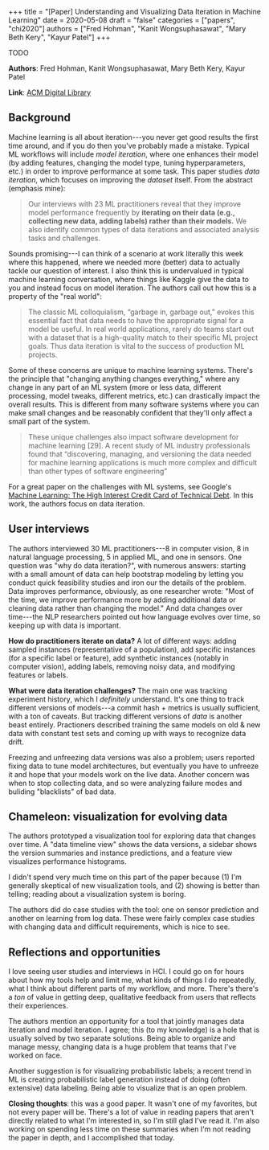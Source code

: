 +++
title = "[Paper] Understanding and Visualizing Data Iteration in Machine Learning"
date = 2020-05-08
draft = "false"
categories = ["papers", "chi2020"]
authors = ["Fred Hohman", "Kanit Wongsuphasawat", "Mary Beth Kery", "Kayur Patel"]
+++

TODO


<!--more-->

**Authors**: Fred Hohman, Kanit Wongsuphasawat, Mary Beth Kery, Kayur Patel

**Link**: [ACM Digital Library](https://dl.acm.org/doi/abs/10.1145/3313831.3376177)

## Background
Machine learning is all about iteration---you never get good results the first time around, and if you do then you've probably made a mistake. Typical ML workflows will include *model iteration*, where one enhances their model (by adding features, changing the model type, tuning hyperparameters, etc.) in order to improve performance at some task. This paper studies *data iteration*, which focuses on improving the *dataset* itself. From the abstract (emphasis mine):

> Our interviews with 23 ML practitioners reveal that they improve model performance frequently by **iterating on their data (e.g., collecting new data, adding labels) rather than their models.** We also identify common types of data iterations and associated analysis tasks and challenges. 

Sounds promising---I can think of a scenario at work literally this week where this happened, where we needed more (better) data to actually tackle our question of interest. I also think this is undervalued in typical machine learning conversation, where things like Kaggle give the data to you and instead focus on model iteration. The authors call out how this is a property of the "real world":

> The classic ML colloquialism, “garbage in, garbage out,” evokes this essential fact that data needs to have the appropriate signal for a model be useful. In real world applications, rarely do teams start out with a dataset that is a high-quality match to their specific ML project goals. Thus data iteration is vital to the success of production ML projects.

Some of these concerns are unique to machine learning systems. There's the principle that "changing anything changes everything," where any change in any part of an ML system (more or less data, different processing, model tweaks, different metrics, etc.) can drastically impact the overall results. This is different from many software systems where you can make small changes and be reasonably confident that they'll only affect a small part of the system.

> These unique challenges also impact software development for machine learning [29]. A recent study of ML industry professionals found that “discovering, managing, and versioning the data needed for machine learning applications is much more complex and difficult than other types of software engineering”

For a great paper on the challenges with ML systems, see Google's [Machine Learning: The High Interest Credit Card of Technical Debt](https://research.google/pubs/pub43146/). In this work, the authors focus on data iteration.


## User interviews
The authors interviewed 30 ML practitioners---8 in computer vision, 8 in natural language processing, 5 in applied ML, and one in sensors. One question was "why do data iteration?", with numerous answers: starting with a small amount of data can help bootstrap modeling by letting you conduct quick feasibility studies and iron our the details of the problem. Data improves performance, obviously, as one researcher wrote: "Most of the time, we improve performance more by adding additional data or cleaning data rather than changing the model." And data changes over time---the NLP researchers pointed out how language evolves over time, so keeping up with data is important.

**How do practitioners iterate on data?** A lot of different ways: adding sampled instances (representative of a population), add specific instances (for a specific label or feature), add synthetic instances (notably in computer vision), adding labels, removing noisy data, and modifying features or labels.

**What were data iteration challenges?** The main one was tracking experiment history, which I *definitely* understand. It's one thing to track different versions of models---a commit hash + metrics is usually sufficient, with a ton of caveats. But tracking different versions of *data* is another beast entirely. Practioners described training the same models on old & new data with constant test sets and coming up with ways to recognize data drift.

Freezing and unfreezing data versions was also a problem; users reported fixing data to tune model architectures, but eventually you have to unfreeze it and hope that your models work on the live data. Another concern was when to stop collecting data, and so were analyzing failure modes and buliding "blacklists" of bad data.


## Chameleon: visualization for evolving data
The authors prototyped a visualization tool for exploring data that changes over time. A "data timeline view" shows the data versions, a sidebar shows the version summaries and instance predictions, and a feature view visualizes performance histograms. 

I didn't spend very much time on this part of the paper because (1) I'm generally skeptical of new visualization tools, and (2) showing is better than telling; reading about a visualization system is boring.

The authors did do case studies with the tool: one on sensor prediction and another on learning from log data. These were fairly complex case studies with changing data and difficult requirements, which is nice to see.


## Reflections and opportunities 
I love seeing user studies and interviews in HCI. I could go on for hours about how my tools help and limit me, what kinds of things I do repeatedly, what I think about different parts of my workflow, and more. There's there's a *ton* of value in getting deep, qualitative feedback from users that reflects their experiences. 

The authors mention an opportunity for a tool that jointly manages data iteration and model iteration. I agree; this (to my knowledge) is a hole that is usually solved by two separate solutions. Being able to organize and manage messy, changing data is a huge problem that teams that I've worked on face.

Another suggestion is for visualizing probabilistic labels; a recent trend in ML is creating probabilistic label generation instead of doing (often extensive) data labeling. Being able to visualize that is an open problem.

**Closing thoughts**: this was a good paper. It wasn't one of my favorites, but not every paper will be. There's a lot of value in reading papers that aren't directly related to what I'm interested in, so I'm still glad I've read it. I'm also working on spending less time on these summaries when I'm not reading the paper in depth, and I accomplished that today.
